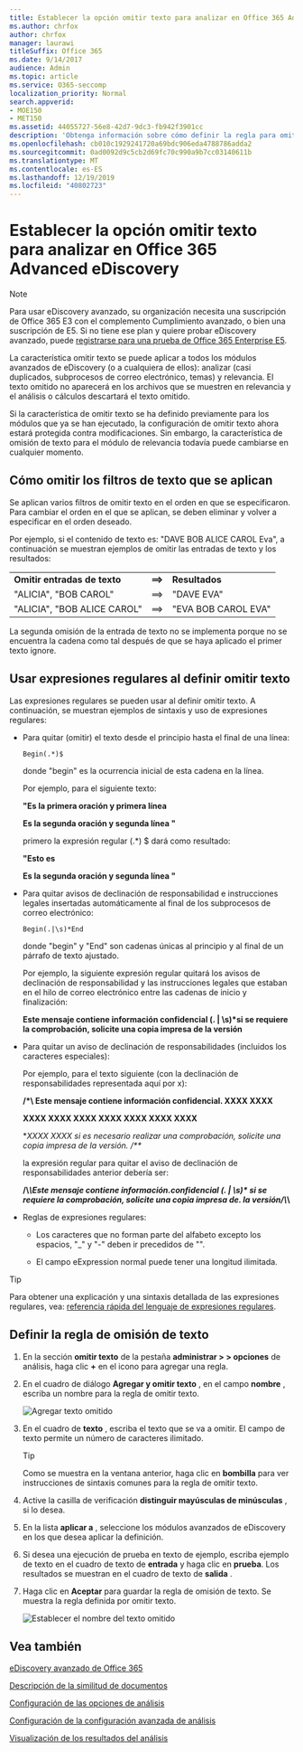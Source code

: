 ```yaml
---
title: Establecer la opción omitir texto para analizar en Office 365 Advanced eDiscovery
ms.author: chrfox
author: chrfox
manager: laurawi
titleSuffix: Office 365
ms.date: 9/14/2017
audience: Admin
ms.topic: article
ms.service: O365-seccomp
localization_priority: Normal
search.appverid:
- MOE150
- MET150
ms.assetid: 44055727-56e8-42d7-9dc3-fb942f3901cc
description: 'Obtenga información sobre cómo definir la regla para omitir texto específico cuando use los módulos Analyze y Process en Office 365 Advanced eDiscovery.  '
ms.openlocfilehash: cb010c1929241720a69bdc906eda4788786adda2
ms.sourcegitcommit: 0ad0092d9c5cb2d69fc70c990a9b7cc03140611b
ms.translationtype: MT
ms.contentlocale: es-ES
ms.lasthandoff: 12/19/2019
ms.locfileid: "40802723"
---
```

# <a name="set-ignore-text-option-for-analyze-in-office-365-advanced-ediscovery"></a>Establecer la opción omitir texto para analizar en Office 365 Advanced eDiscovery

> [!NOTE]
> Para usar eDiscovery avanzado, su organización necesita una suscripción de Office 365 E3 con el complemento Cumplimiento avanzado, o bien una suscripción de E5. Si no tiene ese plan y quiere probar eDiscovery avanzado, puede [registrarse para una prueba de Office 365 Enterprise E5](https://go.microsoft.com/fwlink/p/?LinkID=698279). 
  
La característica omitir texto se puede aplicar a todos los módulos avanzados de eDiscovery (o a cualquiera de ellos): analizar (casi duplicados, subprocesos de correo electrónico, temas) y relevancia. El texto omitido no aparecerá en los archivos que se muestren en relevancia y el análisis o cálculos descartará el texto omitido.
  
Si la característica de omitir texto se ha definido previamente para los módulos que ya se han ejecutado, la configuración de omitir texto ahora estará protegida contra modificaciones. Sin embargo, la característica de omisión de texto para el módulo de relevancia todavía puede cambiarse en cualquier momento.
  
## <a name="how-ignore-text-filters-are-applied"></a>Cómo omitir los filtros de texto que se aplican

Se aplican varios filtros de omitir texto en el orden en que se especificaron. Para cambiar el orden en el que se aplican, se deben eliminar y volver a especificar en el orden deseado.
  
Por ejemplo, si el contenido de texto es: "DAVE BOB ALICE CAROL Eva", a continuación se muestran ejemplos de omitir las entradas de texto y los resultados:
  
||||
|:-----|:-----|:-----|
|**Omitir entradas de texto** <br/> |**==\>** <br/> |**Resultados** <br/> |
|"ALICIA", "BOB CAROL"  <br/> |==\>  <br/> |"DAVE EVA"  <br/> |
|"ALICIA", "BOB ALICE CAROL"  <br/> |==\>  <br/> |"EVA BOB CAROL EVA"  <br/> |
   
La segunda omisión de la entrada de texto no se implementa porque no se encuentra la cadena como tal después de que se haya aplicado el primer texto ignore.
  
## <a name="use-regular-expressions-when-defining-ignore-text"></a>Usar expresiones regulares al definir omitir texto

Las expresiones regulares se pueden usar al definir omitir texto. A continuación, se muestran ejemplos de sintaxis y uso de expresiones regulares:
  
- Para quitar (omitir) el texto desde el principio hasta el final de una línea:
    
     `Begin(.*)$`
    
    donde "begin" es la ocurrencia inicial de esta cadena en la línea.
    
    Por ejemplo, para el siguiente texto:
    
    **"Es la primera oración y primera línea**
    
    **Es la segunda oración y segunda línea "**
    
    primero la expresión regular (.\*) $ dará como resultado:
    
    **"Esto es**
    
    **Es la segunda oración y segunda línea "**
    
- Para quitar avisos de declinación de responsabilidad e instrucciones legales insertadas automáticamente al final de los subprocesos de correo electrónico:
    
     `Begin(.|\s)*End`
    
    donde "begin" y "End" son cadenas únicas al principio y al final de un párrafo de texto ajustado. 
    
    Por ejemplo, la siguiente expresión regular quitará los avisos de declinación de responsabilidad y las instrucciones legales que estaban en el hilo de correo electrónico entre las cadenas de inicio y finalización:
    
    **Este mensaje contiene información confidencial (. | \s)\*si se requiere la comprobación, solicite una copia impresa de la versión**
    
- Para quitar un aviso de declinación de responsabilidades (incluidos los caracteres especiales): 
    
    Por ejemplo, para el texto siguiente (con la declinación de responsabilidades representada aquí por x): 
    
    **/\*\ Este mensaje contiene información confidencial. XXXX XXXX**
    
    **XXXX XXXX XXXX XXXX XXXX XXXX XXXX**
    
    **XXXX XXXX si es necesario realizar una comprobación, solicite una copia impresa de la versión. /\*\**
    
    la expresión regular para quitar el aviso de declinación de responsabilidades anterior debería ser: 
    
    **\/\\*\\Este mensaje contiene información\.confidencial (. | \s)\* si se requiere la comprobación, solicite una copia impresa de\. la versión\/\\*\\**
    
- Reglas de expresiones regulares:
    
  - Los caracteres que no forman parte del alfabeto excepto los espacios, "_" y "-" deben ir precedidos de "\".
    
  - El campo eExpression normal puede tener una longitud ilimitada.
    
> [!TIP]
> Para obtener una explicación y una sintaxis detallada de las expresiones regulares, vea: [referencia rápida del lenguaje de expresiones regulares](https://msdn.microsoft.com/library/az24scfc%28v=vs.110%29.aspx). 
  
## <a name="define-ignore-text-rule"></a>Definir la regla de omisión de texto

1. En la sección **omitir texto** de la pestaña **administrar \> \> opciones** de análisis, haga clic **+** en el icono para agregar una regla. 
    
2. En el cuadro de diálogo **Agregar y omitir texto** , en el campo **nombre** , escriba un nombre para la regla de omitir texto. 
    
    ![Agregar texto omitido](media/98e5129b-2667-4692-86fa-2d0117187a7f.png)
  
3. En el cuadro de **texto** , escriba el texto que se va a omitir. El campo de texto permite un número de caracteres ilimitado. 
    
    > [!TIP]
    > Como se muestra en la ventana anterior, haga clic en **bombilla** para ver instrucciones de sintaxis comunes para la regla de omitir texto. 
  
4. Active la casilla de verificación **distinguir mayúsculas de minúsculas** , si lo desea. 
    
5. En la lista **aplicar a** , seleccione los módulos avanzados de eDiscovery en los que desea aplicar la definición. 
    
6. Si desea una ejecución de prueba en texto de ejemplo, escriba ejemplo de texto en el cuadro de texto de **entrada** y haga clic en **prueba**. Los resultados se muestran en el cuadro de texto de **salida** . 
    
7. Haga clic en **Aceptar** para guardar la regla de omisión de texto. Se muestra la regla definida por omitir texto. 
    
    ![Establecer el nombre del texto omitido](media/3a788ac3-4a1c-46c9-89bd-7ff32d68ce23.png)
  
## <a name="see-also"></a>Vea también

[eDiscovery avanzado de Office 365](office-365-advanced-ediscovery.md)
  
[Descripción de la similitud de documentos](understand-document-similarity-in-advanced-ediscovery.md)
  
[Configuración de las opciones de análisis](set-analyze-options-in-advanced-ediscovery.md)
  
[Configuración de la configuración avanzada de análisis](set-analyze-advanced-settings-in-advanced-ediscovery.md)
  
[Visualización de los resultados del análisis](view-analyze-results-in-advanced-ediscovery.md)

